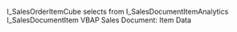 I_SalesOrderItemCube selects from I_SalesDocumentItemAnalytics
    I_SalesDocumentItem 
       VBAP Sales Document: Item Data

